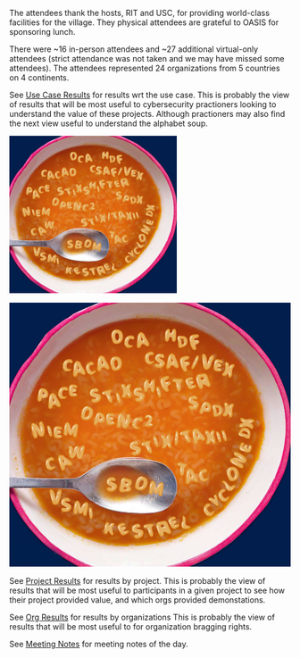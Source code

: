 The attendees thank the hosts, RIT and USC, for providing world-class facilities 
for the village. They physical attendees are grateful to OASIS for sponsoring lunch.

There were ~16 in-person attendees and ~27 additional virtual-only attendees
(strict attendance was not taken and we may have missed some attendees).
The attendees represented 24 organizations from 5 countries on 4 continents.

See [Use Case Results](./use_case_results.md) for results wrt the use case.
This is probably the view of results that will be most useful to 
cybersecurity practioners looking to understand the value of these projects.
Although practioners may also find the next view useful to understand
the alphabet soup.

<img src="../Images/alphabetSoup.png" alt="soup" width="300" />

![soup](../Images/alphabetSoup.png)

See [Project Results](./project_results.md) for results by project.
This is probably the view of results that will be most useful to 
participants in a given project to see how their project provided value,
and which orgs provided demonstations.

See [Org Results](./org_results.md) for results by organizations
This is probably the view of results that will be most useful to 
for organization bragging rights.

See [Meeting Notes](./meeting_notes.md) for meeting notes of the day.
